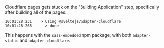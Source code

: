 Cloudflare pages gets stuck on the "Building Application" step, specifically after building all of the pages.  

```
10:01:28.231	> Using @sveltejs/adapter-cloudflare
10:01:28.265	  ✔ done
```

This happens with the `sass-embedded` npm package, with both `adapter-static` and `adapter-cloudflare`.